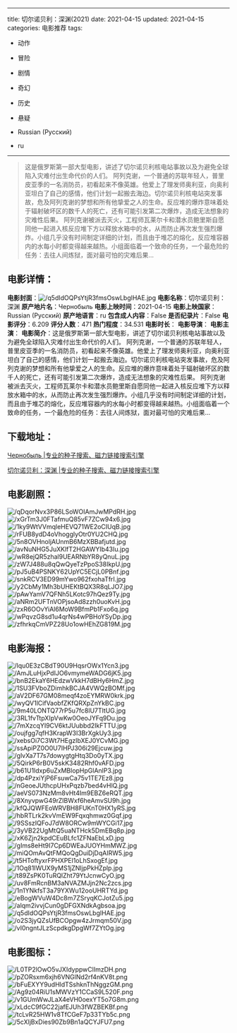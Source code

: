 
---
title: 切尔诺贝利：深渊(2021)
date: 2021-04-15
updated: 2021-04-15
categories: 电影推荐
tags:
- 动作
- 冒险
- 剧情
- 奇幻
- 历史
- 悬疑

- Russian (Pусский)
- ru
---


> 这是俄罗斯第一部大型电影，讲述了切尔诺贝利核电站事故以及为避免全球陷入灾难付出生命代价的人们。  阿列克谢，一个普通的苏联年轻人，普里皮亚季的一名消防员，初看起来不像英雄。他爱上了理发师奥利亚，向奥利亚坦白了自己的感情，他们计划一起搬去海边。切尔诺贝利核电站突发事故，危及阿列克谢的梦想和所有他挚爱之人的生命。反应堆的爆炸意味着处于辐射破坏区的数千人的死亡，还有可能引发第二次爆炸，造成无法想象的灾难性后果。  阿列克谢被派去灭火，工程师瓦莱尔卡和潜水员鲍里斯自愿同他一起进入核反应堆下方以释放水箱中的水，从而防止再次发生强烈爆炸。小组几乎没有时间制定详细的计划，而且由于堆芯的熔化，反应堆容器内的水每小时都变得越来越热。小组面临着一个致命的任务，一个最危险的任务：去往人间炼狱，面对最可怕的灾难后果…

## **电影详情**：

**电影封面**：<img src="https://image.tmdb.org/t/p/w200/q5dIdOQPsYtjR3fmsOswLbglHAE.jpg" alt="/q5dIdOQPsYtjR3fmsOswLbglHAE.jpg" title="/q5dIdOQPsYtjR3fmsOswLbglHAE.jpg">
**电影名称**：切尔诺贝利：深渊
**原产地片名**：Чернобыль
**电影上映时间**：2021-04-15
**电影上映国家**：Russian (Pусский)
**原产地语言**：ru
**包含成人内容**：False
**是否纪录片**：False
**电影评分**：6.209
**评分人数**：471
**热门程度**：34.531
**电影时长**：
**电影导演**：
**电影主演**：
**电影简介**：这是俄罗斯第一部大型电影，讲述了切尔诺贝利核电站事故以及为避免全球陷入灾难付出生命代价的人们。  阿列克谢，一个普通的苏联年轻人，普里皮亚季的一名消防员，初看起来不像英雄。他爱上了理发师奥利亚，向奥利亚坦白了自己的感情，他们计划一起搬去海边。切尔诺贝利核电站突发事故，危及阿列克谢的梦想和所有他挚爱之人的生命。反应堆的爆炸意味着处于辐射破坏区的数千人的死亡，还有可能引发第二次爆炸，造成无法想象的灾难性后果。  阿列克谢被派去灭火，工程师瓦莱尔卡和潜水员鲍里斯自愿同他一起进入核反应堆下方以释放水箱中的水，从而防止再次发生强烈爆炸。小组几乎没有时间制定详细的计划，而且由于堆芯的熔化，反应堆容器内的水每小时都变得越来越热。小组面临着一个致命的任务，一个最危险的任务：去往人间炼狱，面对最可怕的灾难后果…

## **下载地址**：
[Чернобыль |专业的种子搜索、磁力链接搜索引擎](https://movie.amd794.com:2083/?search=%D0%A7%D0%B5%D1%80%D0%BD%D0%BE%D0%B1%D1%8B%D0%BB%D1%8C&ordering=&mode=match_phrase&page_size=10&page=1)

[切尔诺贝利：深渊 |专业的种子搜索、磁力链接搜索引擎](https://movie.amd794.com:2083/?search=%E5%88%87%E5%B0%94%E8%AF%BA%E8%B4%9D%E5%88%A9%EF%BC%9A%E6%B7%B1%E6%B8%8A&ordering=&mode=match_phrase&page_size=10&page=1)
 

## **电影剧照**：
<img src="https://image.tmdb.org/t/p/original/qDqorNvx3P86LSoWOIAmJwMPdRH.jpg" alt="/qDqorNvx3P86LSoWOIAmJwMPdRH.jpg" title="/qDqorNvx3P86LSoWOIAmJwMPdRH.jpg"><img src="https://image.tmdb.org/t/p/original/xGrTm3J0FTafmuQ85vF7ZCw94x6.jpg" alt="/xGrTm3J0FTafmuQ85vF7ZCw94x6.jpg" title="/xGrTm3J0FTafmuQ85vF7ZCw94x6.jpg"><img src="https://image.tmdb.org/t/p/original/1ky9WtVVmqleHEVQ71WE2oCIUqB.jpg" alt="/1ky9WtVVmqleHEVQ71WE2oCIUqB.jpg" title="/1ky9WtVVmqleHEVQ71WE2oCIUqB.jpg"><img src="https://image.tmdb.org/t/p/original/rFUB8ydD4oVhogglyOtr0YU2CHQ.jpg" alt="/rFUB8ydD4oVhogglyOtr0YU2CHQ.jpg" title="/rFUB8ydD4oVhogglyOtr0YU2CHQ.jpg"><img src="https://image.tmdb.org/t/p/original/5n8OVHnoljAUnmB6MzXBBafjutd.jpg" alt="/5n8OVHnoljAUnmB6MzXBBafjutd.jpg" title="/5n8OVHnoljAUnmB6MzXBBafjutd.jpg"><img src="https://image.tmdb.org/t/p/original/avNuNHG5JuXKlfT2HGAWYIb43Iu.jpg" alt="/avNuNHG5JuXKlfT2HGAWYIb43Iu.jpg" title="/avNuNHG5JuXKlfT2HGAWYIb43Iu.jpg"><img src="https://image.tmdb.org/t/p/original/wR8ejQR5zhal9UEARNbYR8yQnuL.jpg" alt="/wR8ejQR5zhal9UEARNbYR8yQnuL.jpg" title="/wR8ejQR5zhal9UEARNbYR8yQnuL.jpg"><img src="https://image.tmdb.org/t/p/original/zW7J488u8qQwQyeTzPpoS38IkpU.jpg" alt="/zW7J488u8qQwQyeTzPpoS38IkpU.jpg" title="/zW7J488u8qQwQyeTzPpoS38IkpU.jpg"><img src="https://image.tmdb.org/t/p/original/pJ5uB4PSNKY62UpYC5ECjL0PBnf.jpg" alt="/pJ5uB4PSNKY62UpYC5ECjL0PBnf.jpg" title="/pJ5uB4PSNKY62UpYC5ECjL0PBnf.jpg"><img src="https://image.tmdb.org/t/p/original/snkRCV3ED99mYwo962fxohaTfrI.jpg" alt="/snkRCV3ED99mYwo962fxohaTfrI.jpg" title="/snkRCV3ED99mYwo962fxohaTfrI.jpg"><img src="https://image.tmdb.org/t/p/original/y2CbMy1Mh3bUHEKtBQX3R8qLJO7.jpg" alt="/y2CbMy1Mh3bUHEKtBQX3R8qLJO7.jpg" title="/y2CbMy1Mh3bUHEKtBQX3R8qLJO7.jpg"><img src="https://image.tmdb.org/t/p/original/pAwYamV7QFNh5LKotc97hQez9Ty.jpg" alt="/pAwYamV7QFNh5LKotc97hQez9Ty.jpg" title="/pAwYamV7QFNh5LKotc97hQez9Ty.jpg"><img src="https://image.tmdb.org/t/p/original/aNRm2UFTnVOPjsoAd8zzh0uoKvH.jpg" alt="/aNRm2UFTnVOPjsoAd8zzh0uoKvH.jpg" title="/aNRm2UFTnVOPjsoAd8zzh0uoKvH.jpg"><img src="https://image.tmdb.org/t/p/original/zxR6OOvYiAl6MoW9BfmPb1Fxo6q.jpg" alt="/zxR6OOvYiAl6MoW9BfmPb1Fxo6q.jpg" title="/zxR6OOvYiAl6MoW9BfmPb1Fxo6q.jpg"><img src="https://image.tmdb.org/t/p/original/wPqvzG8sd1u4qrNs4wPBHoYSyDp.jpg" alt="/wPqvzG8sd1u4qrNs4wPBHoYSyDp.jpg" title="/wPqvzG8sd1u4qrNs4wPBHoYSyDp.jpg"><img src="https://image.tmdb.org/t/p/original/zfhrkqCmVPZ28Uo1owHEhZG819M.jpg" alt="/zfhrkqCmVPZ28Uo1owHEhZG819M.jpg" title="/zfhrkqCmVPZ28Uo1owHEhZG819M.jpg">

## **电影海报**：
<img src="https://image.tmdb.org/t/p/original/lqu0E3zCBdT90U9HqsrOWx1Ycn3.jpg" alt="/lqu0E3zCBdT90U9HqsrOWx1Ycn3.jpg" title="/lqu0E3zCBdT90U9HqsrOWx1Ycn3.jpg"><img src="https://image.tmdb.org/t/p/original/AmJLuHjxPdIJO6vmymeWADG6jK5.jpg" alt="/AmJLuHjxPdIJO6vmymeWADG6jK5.jpg" title="/AmJLuHjxPdIJO6vmymeWADG6jK5.jpg"><img src="https://image.tmdb.org/t/p/original/bnB2EkaY6HEdzwVkkH7dBHy6HmZ.jpg" alt="/bnB2EkaY6HEdzwVkkH7dBHy6HmZ.jpg" title="/bnB2EkaY6HEdzwVkkH7dBHy6HmZ.jpg"><img src="https://image.tmdb.org/t/p/original/1SU3FVboZDimhkBCJA4VWQzBOMf.jpg" alt="/1SU3FVboZDimhkBCJA4VWQzBOMf.jpg" title="/1SU3FVboZDimhkBCJA4VWQzBOMf.jpg"><img src="https://image.tmdb.org/t/p/original/aV2DF67GM08meqf4zoEYMRW0krk.jpg" alt="/aV2DF67GM08meqf4zoEYMRW0krk.jpg" title="/aV2DF67GM08meqf4zoEYMRW0krk.jpg"><img src="https://image.tmdb.org/t/p/original/wyQV1lCifVaobfZKfQRXpZnYkBC.jpg" alt="/wyQV1lCifVaobfZKfQRXpZnYkBC.jpg" title="/wyQV1lCifVaobfZKfQRXpZnYkBC.jpg"><img src="https://image.tmdb.org/t/p/original/9m40LONTQ77rP5u7fc8lU7TltUG.jpg" alt="/9m40LONTQ77rP5u7fc8lU7TltUG.jpg" title="/9m40LONTQ77rP5u7fc8lU7TltUG.jpg"><img src="https://image.tmdb.org/t/p/original/3RL1fvTtpXIpVwKw0OeoJYFq9Du.jpg" alt="/3RL1fvTtpXIpVwKw0OeoJYFq9Du.jpg" title="/3RL1fvTtpXIpVwKw0OeoJYFq9Du.jpg"><img src="https://image.tmdb.org/t/p/original/7mXzcqYI9CV6ktJUubbd2IkFTTU.jpg" alt="/7mXzcqYI9CV6ktJUubbd2IkFTTU.jpg" title="/7mXzcqYI9CV6ktJUubbd2IkFTTU.jpg"><img src="https://image.tmdb.org/t/p/original/oujfgg7qfH3KrapW3I3BrXgkUy3.jpg" alt="/oujfgg7qfH3KrapW3I3BrXgkUy3.jpg" title="/oujfgg7qfH3KrapW3I3BrXgkUy3.jpg"><img src="https://image.tmdb.org/t/p/original/xebsOi7C3Wt7HEgzlbXEJ0YCvMG.jpg" alt="/xebsOi7C3Wt7HEgzlbXEJ0YCvMG.jpg" title="/xebsOi7C3Wt7HEgzlbXEJ0YCvMG.jpg"><img src="https://image.tmdb.org/t/p/original/ssApiPZ0O0U7IHPJ306i29Ejcuw.jpg" alt="/ssApiPZ0O0U7IHPJ306i29Ejcuw.jpg" title="/ssApiPZ0O0U7IHPJ306i29Ejcuw.jpg"><img src="https://image.tmdb.org/t/p/original/glvXa7T7s7dowygtgHtq3Do0yTX.jpg" alt="/glvXa7T7s7dowygtgHtq3Do0yTX.jpg" title="/glvXa7T7s7dowygtgHtq3Do0yTX.jpg"><img src="https://image.tmdb.org/t/p/original/5QirkP6rB0V5skK3482Rhf0vAFD.jpg" alt="/5QirkP6rB0V5skK3482Rhf0vAFD.jpg" title="/5QirkP6rB0V5skK3482Rhf0vAFD.jpg"><img src="https://image.tmdb.org/t/p/original/b61U1ldxp6uZxMBlopHpGlAnlP3.jpg" alt="/b61U1ldxp6uZxMBlopHpGlAnlP3.jpg" title="/b61U1ldxp6uZxMBlopHpGlAnlP3.jpg"><img src="https://image.tmdb.org/t/p/original/dp4PzxiYjP6FsuwCa75v1TE7Ez8.jpg" alt="/dp4PzxiYjP6FsuwCa75v1TE7Ez8.jpg" title="/dp4PzxiYjP6FsuwCa75v1TE7Ez8.jpg"><img src="https://image.tmdb.org/t/p/original/nGeoeJUthcpUHxPqzb7bed4vHlQ.jpg" alt="/nGeoeJUthcpUHxPqzb7bed4vHlQ.jpg" title="/nGeoeJUthcpUHxPqzb7bed4vHlQ.jpg"><img src="https://image.tmdb.org/t/p/original/aeVS073NzMm8vHt4Im9EBZ6eRQT.jpg" alt="/aeVS073NzMm8vHt4Im9EBZ6eRQT.jpg" title="/aeVS073NzMm8vHt4Im9EBZ6eRQT.jpg"><img src="https://image.tmdb.org/t/p/original/8XnyvpwG49rZIBWxf6heAmvSU9h.jpg" alt="/8XnyvpwG49rZIBWxf6heAmvSU9h.jpg" title="/8XnyvpwG49rZIBWxf6heAmvSU9h.jpg"><img src="https://image.tmdb.org/t/p/original/kfQJQWFEoWRVBH8FUKnT0HX1yRS.jpg" alt="/kfQJQWFEoWRVBH8FUKnT0HX1yRS.jpg" title="/kfQJQWFEoWRVBH8FUKnT0HX1yRS.jpg"><img src="https://image.tmdb.org/t/p/original/hbRTLrk2kvVmEW9Fqxqhmwz0Gqf.jpg" alt="/hbRTLrk2kvVmEW9Fqxqhmwz0Gqf.jpg" title="/hbRTLrk2kvVmEW9Fqxqhmwz0Gqf.jpg"><img src="https://image.tmdb.org/t/p/original/9SSszIQFoJ7dW8ORCw9mWYCGi17.jpg" alt="/9SSszIQFoJ7dW8ORCw9mWYCGi17.jpg" title="/9SSszIQFoJ7dW8ORCw9mWYCGi17.jpg"><img src="https://image.tmdb.org/t/p/original/3yVB22UgMtQ5uaNTHck5DmEBq8p.jpg" alt="/3yVB22UgMtQ5uaNTHck5DmEBq8p.jpg" title="/3yVB22UgMtQ5uaNTHck5DmEBq8p.jpg"><img src="https://image.tmdb.org/t/p/original/xK6Zjn2kpdCEuBLfc1ZFNaEbLxD.jpg" alt="/xK6Zjn2kpdCEuBLfc1ZFNaEbLxD.jpg" title="/xK6Zjn2kpdCEuBLfc1ZFNaEbLxD.jpg"><img src="https://image.tmdb.org/t/p/original/gIms8eHt9I7Cp6DWEaJUOYHmMWZ.jpg" alt="/gIms8eHt9I7Cp6DWEaJUOYHmMWZ.jpg" title="/gIms8eHt9I7Cp6DWEaJUOYHmMWZ.jpg"><img src="https://image.tmdb.org/t/p/original/miQOmAvQtFMQoQgDuiDjDqAIRW5.jpg" alt="/miQOmAvQtFMQoQgDuiDjDqAIRW5.jpg" title="/miQOmAvQtFMQoQgDuiDjDqAIRW5.jpg"><img src="https://image.tmdb.org/t/p/original/t5HToftyxrFPHXPEl1oLhSxogEf.jpg" alt="/t5HToftyxrFPHXPEl1oLhSxogEf.jpg" title="/t5HToftyxrFPHXPEl1oLhSxogEf.jpg"><img src="https://image.tmdb.org/t/p/original/1Oq81IWUX9yMS1jZNIjpPkHZplp.jpg" alt="/1Oq81IWUX9yMS1jZNIjpPkHZplp.jpg" title="/1Oq81IWUX9yMS1jZNIjpPkHZplp.jpg"><img src="https://image.tmdb.org/t/p/original/t89ZsPK0TuRQlZht79YtJcnwCyO.jpg" alt="/t89ZsPK0TuRQlZht79YtJcnwCyO.jpg" title="/t89ZsPK0TuRQlZht79YtJcnwCyO.jpg"><img src="https://image.tmdb.org/t/p/original/uv8FmRcnBM3aNVAZMJjn2Nc2zcs.jpg" alt="/uv8FmRcnBM3aNVAZMJjn2Nc2zcs.jpg" title="/uv8FmRcnBM3aNVAZMJjn2Nc2zcs.jpg"><img src="https://image.tmdb.org/t/p/original/1n1YNkfsT3a79YXWu12ooUHRTYd.jpg" alt="/1n1YNkfsT3a79YXWu12ooUHRTYd.jpg" title="/1n1YNkfsT3a79YXWu12ooUHRTYd.jpg"><img src="https://image.tmdb.org/t/p/original/eBogWVuW4Dc8m7ZSryqKCJotZu5.jpg" alt="/eBogWVuW4Dc8m7ZSryqKCJotZu5.jpg" title="/eBogWVuW4Dc8m7ZSryqKCJotZu5.jpg"><img src="https://image.tmdb.org/t/p/original/alqm2ivvjCun0gDFGXNdkAgbsoa.jpg" alt="/alqm2ivvjCun0gDFGXNdkAgbsoa.jpg" title="/alqm2ivvjCun0gDFGXNdkAgbsoa.jpg"><img src="https://image.tmdb.org/t/p/original/q5dIdOQPsYtjR3fmsOswLbglHAE.jpg" alt="/q5dIdOQPsYtjR3fmsOswLbglHAE.jpg" title="/q5dIdOQPsYtjR3fmsOswLbglHAE.jpg"><img src="https://image.tmdb.org/t/p/original/o2S3jyQZsUfBCOpgw4zJrmqm50V.jpg" alt="/o2S3jyQZsUfBCOpgw4zJrmqm50V.jpg" title="/o2S3jyQZsUfBCOpgw4zJrmqm50V.jpg"><img src="https://image.tmdb.org/t/p/original/vI0ngntJLzScpdkgDpgWf7ZYtOg.jpg" alt="/vI0ngntJLzScpdkgDpgWf7ZYtOg.jpg" title="/vI0ngntJLzScpdkgDpgWf7ZYtOg.jpg">

## **电影图标**：
<img src="https://image.tmdb.org/t/p/original/L0TP2lOwO5vJXIdyppwClImzDH.png" alt="/L0TP2lOwO5vJXIdyppwClImzDH.png" title="/L0TP2lOwO5vJXIdyppwClImzDH.png"><img src="https://image.tmdb.org/t/p/original/pZORsxm6xjh6VNGlNd2rf4nKV8t.png" alt="/pZORsxm6xjh6VNGlNd2rf4nKV8t.png" title="/pZORsxm6xjh6VNGlNd2rf4nKV8t.png"><img src="https://image.tmdb.org/t/p/original/bFuEXYY9udHldTSshknThNggzGM.png" alt="/bFuEXYY9udHldTSshknThNggzGM.png" title="/bFuEXYY9udHldTSshknThNggzGM.png"><img src="https://image.tmdb.org/t/p/original/Ag9z04RiU1sMWVzY1CCaS9L520F.png" alt="/Ag9z04RiU1sMWVzY1CCaS9L520F.png" title="/Ag9z04RiU1sMWVzY1CCaS9L520F.png"><img src="https://image.tmdb.org/t/p/original/v1GUmWwJLaX4eVH0oexYT5o7G8m.png" alt="/v1GUmWwJLaX4eVH0oexYT5o7G8m.png" title="/v1GUmWwJLaX4eVH0oexYT5o7G8m.png"><img src="https://image.tmdb.org/t/p/original/xLdcC9fGC22jafEJUh3fWZBEKBf.png" alt="/xLdcC9fGC22jafEJUh3fWZBEKBf.png" title="/xLdcC9fGC22jafEJUh3fWZBEKBf.png"><img src="https://image.tmdb.org/t/p/original/tcLvR25HW1v8TfCGeF7p33TYb5c.png" alt="/tcLvR25HW1v8TfCGeF7p33TYb5c.png" title="/tcLvR25HW1v8TfCGeF7p33TYb5c.png"><img src="https://image.tmdb.org/t/p/original/5cXljBxDies90Zb9Bn1aQCYJFU7.png" alt="/5cXljBxDies90Zb9Bn1aQCYJFU7.png" title="/5cXljBxDies90Zb9Bn1aQCYJFU7.png">
